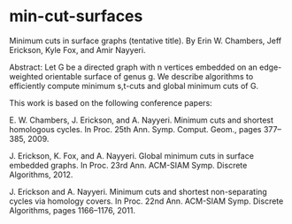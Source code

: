 min-cut-surfaces
================

Minimum cuts in surface graphs (tentative title). By Erin W. Chambers, Jeff Erickson, Kyle Fox, and Amir Nayyeri.



Abstract: Let G be a directed graph with n vertices embedded on an edge-weighted orientable surface of genus g. We describe algorithms to efficiently compute minimum s,t-cuts and global minimum cuts of G.



This work is based on the following conference papers:


E. W. Chambers, J. Erickson, and A. Nayyeri. Minimum cuts and shortest homologous cycles. In Proc. 25th Ann. Symp. Comput. Geom., pages 377–385, 2009.
J. Erickson, K. Fox, and A. Nayyeri. Global minimum cuts in surface embedded graphs. In Proc. 23rd Ann. ACM-SIAM Symp. Discrete Algorithms, 2012.
J. Erickson and A. Nayyeri. Minimum cuts and shortest non-separating cycles via homology covers. In Proc. 22nd Ann. ACM-SIAM Symp. Discrete Algorithms, pages 1166–1176, 2011.